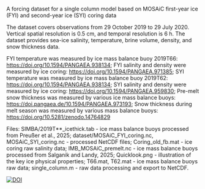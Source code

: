 A forcing dataset for a single column model based on MOSAiC first-year ice (FYI) and second-year ice (SYI) coring data

The dataset covers observations from 29 October 2019 to 29 July 2020.
Vertical spatial resolution is 0.5 cm, and temporal resolution is 6 h.
The dataset provides sea-ice salinity, temperature, brine volume, density, and snow thickness data.

FYI temperature was measured by ice mass balance buoy 2019T66: https://doi.org/10.1594/PANGAEA.938134;
FYI salinity and density were measured by ice coring: https://doi.org/10.1594/PANGAEA.971385;
SYI temperature was measured by ice mass balance buoy 2019T62: https://doi.org/10.1594/PANGAEA.938134;
SYI salinity and density were measured by ice coring: https://doi.org/10.1594/PANGAEA.959830;
Pre-melt snow thickness was measured by various ice mass balance buoys: https://doi.pangaea.de/10.1594/PANGAEA.973193;
Snow thickness during melt season was measured by various mass balance buoys: https://doi.org/10.5281/zenodo.14764829

Files:
SIMBA/2019T**_icethick.tab - ice mass balance buoys processed from Preußer et al., 2025;
dataset/MOSAiC_FYI_coring.nc, MOSAiC_SYI_coring.nc - processed NetCDF files;
Coring_old_fb.mat - ice coring raw salinity data;
IMB_MOSAiC_premelt.nc - ice mass balance buoys processed from Salganik and Landy, 2025;
Quicklook.png - illustration of the key ice physical properties;
T66.mat, T62.mat - ice mass balance buoys raw data;
single_column.m - raw data processing and export to NetCDF.

[![DOI](https://zenodo.org/badge/DOI/10.5281/zenodo.15063632.svg)](https://doi.org/10.5281/zenodo.15063632)

